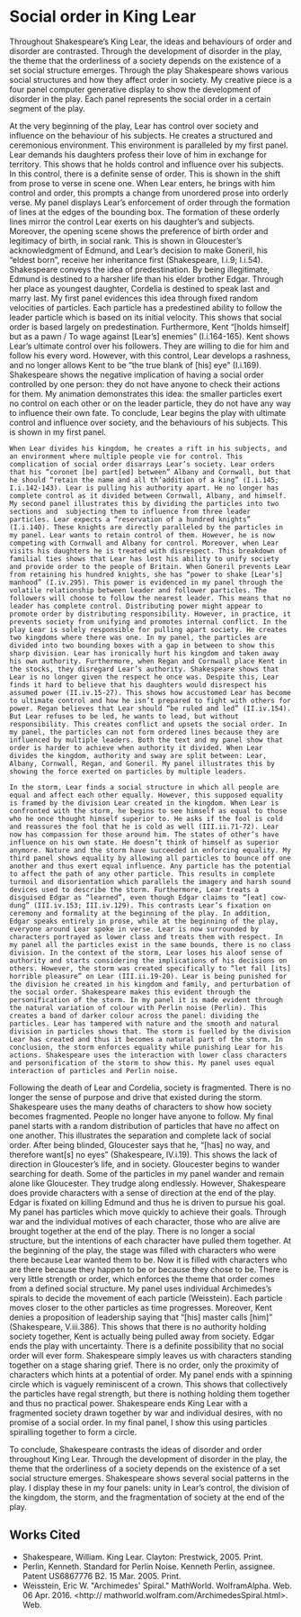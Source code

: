 # Social order in King Lear

	
Throughout Shakespeare’s King Lear, the ideas and behaviours of order and disorder are contrasted. Through the development of disorder in the play, the theme that the orderliness of a society depends on the existence of a set social structure emerges. Through the play Shakespeare shows various social structures and how they affect order in society. My creative piece is a four panel computer generative display to show the development of disorder in the play. Each panel represents the social order in a certain segment of the play. 

At the very beginning of the play, Lear has control over society and influence on the behaviour of his subjects. He creates a structured and ceremonious environment. This environment is paralleled by my first panel. Lear demands his daughters profess their love of him in exchange for territory. This shows that he holds control and influence over his subjects. In this control, there is a definite sense of order. This is shown in the shift from prose to verse in scene one. When Lear enters, he brings with him control and order, this prompts a change from unordered prose into orderly verse. My panel displays Lear’s enforcement of order through the formation of lines at the edges of the bounding box. The formation of these orderly lines mirror the control Lear exerts on his daughter’s and subjects. Moreover, the opening scene shows the preference of birth order and legitimacy of birth, in social rank. This is shown in Gloucester’s acknowledgment of Edmund, and Lear’s decision to make Goneril, his “eldest born”, receive her inheritance first (Shakespeare, I.i.9; I.i.54). Shakespeare conveys the idea of predestination. By being illegitimate, Edmund is destined to a harsher life than his elder brother Edgar. Through her place as youngest daughter, Cordelia is destined to speak last and marry last. My first panel evidences this idea through fixed random velocities of particles. Each particle has a predestined ability to follow the leader particle which is based on its initial velocity. This shows that social order is based largely on predestination. Furthermore, Kent “[holds himself] but as a pawn / To wage against [Lear’s] enemies” (I.i.164-165). Kent shows Lear’s ultimate control over his followers. They are willing to die for him and follow his every word. However, with this control, Lear develops a rashness, and no longer allows Kent to be “the true blank of [his] eye” (I.i.169). Shakespeare shows the negative implication of having a social order controlled by one person: they do not have anyone to check their actions for them. My animation demonstrates this idea: the smaller particles exert no control on each other or on the leader particle, they do not have any way to influence their own fate. To conclude, Lear begins the play with ultimate control and influence over society, and the behaviours of his subjects. This is shown in my first panel.

	When Lear divides his kingdom, he creates a rift in his subjects, and an environment where multiple people vie for control. This complication of social order disarrays Lear’s society. Lear orders that his “coronet [be] part[ed] between” Albany and Cornwall, but that he should “retain the name and all th’addition of a king” (I.i.145; I.i.142-143). Lear is pulling his authority apart. He no longer has complete control as it divided between Cornwall, Albany, and himself. My second panel illustrates this by dividing the particles into two sections and  subjecting them to influence from three leader particles. Lear expects a “reservation of a hundred knights” (I.i.140). These knights are directly paralleled by the particles in my panel. Lear wants to retain control of them. However, he is now competing with Cornwall and Albany for control. Moreover, when Lear visits his daughters he is treated with disrespect. This breakdown of familial ties shows that Lear has lost his ability to unify society and provide order to the people of Britain. When Goneril prevents Lear from retaining his hundred knights, she has “power to shake [Lear’s] manhood” (I.iv.295). This power is evidenced in my panel through the volatile relationship between leader and follower particles. The followers will choose to follow the nearest leader. This means that no leader has complete control. Distributing power might appear to promote order by distributing responsibility. However, in practice, it prevents society from unifying and promotes internal conflict. In the play Lear is solely responsible for pulling apart society. He creates two kingdoms where there was one. In my panel, the particles are divided into two bounding boxes with a gap in between to show this sharp division. Lear has ironically hurt his kingdom and taken away his own authority. Furthermore, when Regan and Cornwall place Kent in the stocks, they disregard Lear’s authority. Shakespeare shows that Lear is no longer given the respect he once was. Despite this, Lear finds it hard to believe that his daughters would disrespect his assumed power (II.iv.15-27). This shows how accustomed Lear has become to ultimate control and how he isn’t prepared to fight with others for power. Regan believes that Lear should “be ruled and led” (II.iv.154). But Lear refuses to be led, he wants to lead, but without responsibility. This creates conflict and upsets the social order. In my panel, the particles can not form ordered lines because they are influenced by multiple leaders. Both the text and my panel show that order is harder to achieve when authority it divided. When Lear divides the kingdom, authority and sway are split between: Lear, Albany, Cornwall, Regan, and Goneril. My panel illustrates this by showing the force exerted on particles by multiple leaders. 

	In the storm, Lear finds a social structure in which all people are equal and affect each other equally. However, this supposed equality is framed by the division Lear created in the kingdom. When Lear is confronted with the storm, he begins to see himself as equal to those who he once thought himself superior to. He asks if the fool is cold and reassures the fool that he is cold as well (III.ii.71-72). Lear now has compassion for those around him. The states of other’s have influence on his own state. He doesn’t think of himself as superior anymore. Nature and the storm have succeeded in enforcing equality. My third panel shows equality by allowing all particles to bounce off one another and thus exert equal influence. Any particle has the potential to affect the path of any other particle. This results in complete turmoil and disorientation which parallels the imagery and harsh sound devices used to describe the storm. Furthermore, Lear treats a disguised Edgar as “learned”, even though Edgar claims to “[eat] cow-dung” (III.iv.153; III.iv.129). This contrasts Lear’s fixation on ceremony and formality at the beginning of the play. In addition, Edgar speaks entirely in prose, while at the beginning of the play, everyone around Lear spoke in verse. Lear is now surrounded by characters portrayed as lower class and treats them with respect. In my panel all the particles exist in the same bounds, there is no class division. In the context of the storm, Lear loses his aloof sense of authority and starts considering the implications of his decisions on others. However, the storm was created specifically to “let fall [its] horrible pleasure” on Lear (III.ii.19-20). Lear is being punished for the division he created in his kingdom and family, and perturbation of the social order. Shakespeare makes this evident through the personification of the storm. In my panel it is made evident through the natural variation of colour with Perlin noise (Perlin). This creates a band of darker colour across the panel: dividing the particles. Lear has tampered with nature and the smooth and natural division in particles shows that. The storm is fuelled by the division Lear has created and thus it becomes a natural part of the storm. In conclusion, the storm enforces equality while punishing Lear for his actions. Shakespeare uses the interaction with lower class characters and personification of the storm to show this. My panel uses equal interaction of particles and Perlin noise. 

Following the death of Lear and Cordelia, society is fragmented. There is no longer the sense of purpose and drive that existed during the storm. Shakespeare uses the many deaths of characters to show how society becomes fragmented. People no longer have anyone to follow. My final panel starts with a random distribution of particles that have no affect on one another. This illustrates the separation and complete lack of social order. After being blinded, Gloucester says that he, “[has] no way, and therefore want[s] no eyes” (Shakespeare, IV.i.19). This shows the lack of direction in Gloucester’s life, and in society. Gloucester begins to wander searching for death. Some of the particles in my panel wander and remain alone like Gloucester. They trudge along endlessly. However, Shakespeare does provide characters with a sense of direction at the end of the play. Edgar is fixated on killing Edmund and thus he is driven to pursue his goal. My panel has particles which move quickly to achieve their goals. Through war and the individual motives of each character, those who are alive are brought together at the end of the play. There is no longer a social structure, but the intentions of each character have pulled them together. At the beginning of the play, the stage was filled with characters who were there because Lear wanted them to be. Now it is filled with characters who are there because they happen to be or because they chose to be. There is very little strength or order, which enforces the theme that order comes from a defined social structure. My panel uses individual Archimedes’s spirals to decide the movement of each particle (Weisstein). Each particle moves closer to the other particles as time progresses. Moreover, Kent denies a proposition of leadership saying that “[his] master calls [him]” (Shakespeare, V.iii.386). This shows that there is no authority holding society together, Kent is actually being pulled away from society. Edgar ends the play with uncertainty. There is a definite possibility that no social order will ever form. Shakespeare simply leaves us with characters standing together on a stage sharing grief. There is no order, only the proximity of characters which hints at a potential of order. My panel ends with a spinning circle which is vaguely reminiscent of a crown. This shows that collectively the particles have regal strength, but there is nothing holding them together and thus no practical power. Shakespeare ends King Lear with a fragmented society drawn together by war and individual desires, with no promise of a social order. In my final panel, I show this using particles spiralling together to form a circle.

To conclude, Shakespeare contrasts the ideas of disorder and order throughout King Lear. Through the development of disorder in the play, the theme that the orderliness of a society depends on the existence of a set social structure emerges. Shakespeare shows several social patterns in the play. I display these in my four panels: unity in Lear’s control, the division of the kingdom, the storm, and the fragmentation of society at the end of the play. 


## Works Cited

* Shakespeare, William. King Lear. Clayton: Prestwick, 2005. Print.
* Perlin, Kenneth. Standard for Perlin Noise. Kenneth Perlin, assignee. Patent US6867776 B2. 15 Mar. 2005. Print.
* Weisstein, Eric W. "Archimedes' Spiral." MathWorld. WolframAlpha. Web. 06 Apr. 2016. <http://			mathworld.wolfram.com/ArchimedesSpiral.html>. Web.





	
